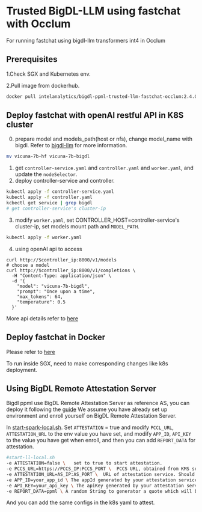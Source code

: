 # Trusted BigDL-LLM using fastchat with Occlum
For running fastchat using bigdl-llm transformers int4 in Occlum

## Prerequisites
1.Check SGX and Kubernetes env.

2.Pull image from dockerhub.
```bash
docker pull intelanalytics/bigdl-ppml-trusted-llm-fastchat-occlum:2.4.0-SNAPSHOT
```

## Deploy fastchat with openAI restful API in K8S cluster

0. prepare model and models_path(host or nfs), change model_name with bigdl.
Refer to [bigdl-llm](https://github.com/intel-analytics/BigDL/tree/main/python/llm) for more  information.
```bash
mv vicuna-7b-hf vicuna-7b-bigdl
```
1. get `controller-service.yaml` and `controller.yaml` and `worker.yaml`, and update the `nodeSelector`.
2. deploy controller-service and controller.
```bash
kubectl apply -f controller-service.yaml
kubectl apply -f controller.yaml
kcbectl get service | grep bigdl
# get controller-service's cluster-ip
```
3. modify `worker.yaml`, set CONTROLLER_HOST=controller-service's cluster-ip, set models mount path and `MODEL_PATH`.
```bash
kubectl apply -f worker.yaml
```
4. using openAI api to access
```
curl http://$controller_ip:8000/v1/models
# choose a model
curl http://$controller_ip:8000/v1/completions \
  -H "Content-Type: application/json" \
  -d '{
    "model": "vicuna-7b-bigdl",
    "prompt": "Once upon a time",
    "max_tokens": 64,
    "temperature": 0.5
  }'
```
More api details refer to [here](https://github.com/lm-sys/FastChat/blob/main/docs/openai_api.md)

## Deploy fastchat in Docker
Please refer to [here](https://github.com/intel-analytics/BigDL/tree/main/python/llm/src/bigdl/llm/serving#start-the-service)

To run inside SGX, need to make corresponding changes like k8s deployment.

## Using BigDL Remote Attestation Server
Bigdl ppml use BigDL Remote Attestation Server as reference AS, you can deploy it following the [guide](https://github.com/intel-analytics/BigDL/tree/main/scala/ppml/src/main/scala/com/intel/analytics/bigdl/ppml/attestation#how-to-deploy-a-bigdl-remote-attestation-service)
We assume you have already set up environment and enroll yourself on BigDL Remote Attestation Server.

In [start-spark-local.sh](https://github.com/intel-analytics/BigDL/blob/main/ppml/trusted-big-data-ml/scala/docker-occlum/llm/start-llm-local.sh). Set `ATTESTATION` = true and modify `PCCL_URL`, `ATTESTATION_URL` to the env value you have set,
and modify `APP_ID`, `API_KEY` to the value you have get  when enroll, and then you can add `REPORT_DATA` for attestation.

``` bash
#start-ll-local.sh
-e ATTESTATION=false \   set to true to start attestation.
-e PCCS_URL=https://PCCS_IP:PCCS_PORT \  PCCS URL, obtained from KMS services or a self-deployed one. Should match the format https://<ip_address>:<port>.
-e ATTESTATION_URL=AS_IP:AS_PORT \  URL of attestation service. Should match the format <ip_address>:<port>.
-e APP_ID=your_app_id \ The appId generated by your attestation service.
-e API_KEY=your_api_key \ The apiKey generated by your attestation service.
-e REPORT_DATA=ppml \ A random String to generator a quote which will be send to attestation service and use for attest. Default is ppml.
```

And you can add the same configs in the k8s yaml to attest.